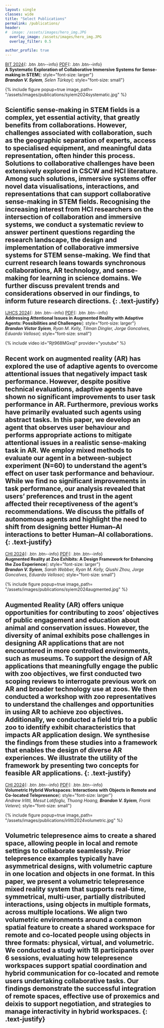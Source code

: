 ```yaml
---
layout: single
classes: wide
title: "Select Publications"
permalink: /publications/
header:
#  image: /assets/images/hero_img.JPG
  overlay_image: /assets/images/hero_img.JPG
  overlay_filter: 0.5

author_profile: true
---
```


[BIT 2024](https://doi.org/10.1080/0144929X.2024.2441963){: .btn .btn--info}   [PDF](#){: .btn .btn--info}  
**A Systematic Exploration of Collaborative Immersive Systems for Sense-making in STEM**{: style="font-size: larger"}  
***Brandon V. Syiem**, Selen Türkay*{: style="font-size: small"}

{% include figure popup=true image_path= "/assets/images/publications/syiem2024systematic.jpg" %}

Scientific sense-making in STEM fields is a complex, yet essential activity, that greatly benefits from collaborations. However, challenges associated with collaboration, such as the geographic separation of experts, access to specialised equipment, and meaningful data representation, often hinder this process. Solutions to collaborative challenges have been extensively explored in CSCW and HCI literature. Among such solutions, immersive systems offer novel data visualisations, interactions, and representations that can support collaborative sense-making in STEM fields. Recognising the increasing interest from HCI researchers on the intersection of collaboration and immersive systems, we conduct a systematic review to answer pertinent questions regarding the research landscape, the design and implementation of collaborative immersive systems for STEM sense-making. We find that current research leans towards synchronous collaborations, AR technology, and sense-making for learning in science domains. We further discuss prevalent trends and considerations observed in our findings, to inform future research directions.
{: .text-justify}  
---

[IJHCS 2024](https://doi.org/10.1016/j.ijhcs.2024.103324){: .btn .btn--info}   [PDF](#){: .btn .btn--info}  
**Addressing Attentional Issues in Augmented Reality with Adaptive Agents: Possibilities and Challenges**{: style="font-size: larger"}  
***Brandon Victor Syiem**, Ryan M. Kelly, Tilman Dingler, Jorge Goncalves, Eduardo Velloso*{: style="font-size: small"}

{% include video id="Rjt968MGxqI" provider="youtube" %}

Recent work on augmented reality (AR) has explored the use of adaptive agents to overcome attentional issues that negatively impact task performance. However, despite positive technical evaluations, adaptive agents have shown no significant improvements to user task performance in AR. Furthermore, previous works have primarily evaluated such agents using abstract tasks. In this paper, we develop an agent that observes user behaviour and performs appropriate actions to mitigate attentional issues in a realistic sense-making task in AR. We employ mixed methods to evaluate our agent in a between-subject experiment (N=60) to understand the agent’s effect on user task performance and behaviour. While we find no significant improvements in task performance, our analysis revealed that users’ preferences and trust in the agent affected their receptiveness of the agent’s recommendations. We discuss the pitfalls of autonomous agents and highlight the need to shift from designing better Human–AI interactions to better Human–AI collaborations.
{: .text-justify}  
---

[CHI 2024](https://doi.org/10.1145/3613904.3642015){: .btn .btn--info}   [PDF](#){: .btn .btn--info}  
**Augmented Reality at Zoo Exhibits: A Design Framework for Enhancing the Zoo Experience**{: style="font-size: larger"}  
***Brandon V. Syiem**, Sarah Webber, Ryan M. Kelly, Qiushi Zhou, Jorge Goncalves, Eduardo Velloso*{: style="font-size: small"}

{% include figure popup=true image_path= "/assets/images/publications/syiem2024augmented.jpg" %}

Augmented Reality (AR) offers unique opportunities for contributing to zoos’ objectives of public engagement and education about animal and conservation issues. However, the diversity of animal exhibits pose challenges in designing AR applications that are not encountered in more controlled environments, such as museums. To support the design of AR applications that meaningfully engage the public with zoo objectives, we first conducted two scoping reviews to interrogate previous work on AR and broader technology use at zoos. We then conducted a workshop with zoo representatives to understand the challenges and opportunities in using AR to achieve zoo objectives. Additionally, we conducted a field trip to a public zoo to identify exhibit characteristics that impacts AR application design. We synthesise the findings from these studies into a framework that enables the design of diverse AR experiences. We illustrate the utility of the framework by presenting two concepts for feasible AR applications.
{: .text-justify}  
---

[CHI 2024](https://doi.org/10.1145/3613904.3642814){: .btn .btn--info}   [PDF](#){: .btn .btn--info}  
**Volumetric Hybrid Workspaces: Interactions with Objects in Remote and Co-located Telepresence**{: style="font-size: larger"}  
*Andrew Irlitti, Mesut Latifoglu, Thuong Hoang, **Brandon V. Syiem**, Frank Vetere*{: style="font-size: small"}

{% include figure popup=true image_path= "/assets/images/publications/irlitti2024volumetric.jpg" %}

Volumetric telepresence aims to create a shared space, allowing people in local and remote settings to collaborate seamlessly. Prior telepresence examples typically have asymmetrical designs, with volumetric capture in one location and objects in one format. In this paper, we present a volumetric telepresence mixed reality system that supports real-time, symmetrical, multi-user, partially distributed interactions, using objects in multiple formats, across multiple locations. We align two volumetric environments around a common spatial feature to create a shared workspace for remote and co-located people using objects in three formats: physical, virtual, and volumetric. We conducted a study with 18 participants over 6 sessions, evaluating how telepresence workspaces support spatial coordination and hybrid communication for co-located and remote users undertaking collaborative tasks. Our findings demonstrate the successful integration of remote spaces, effective use of proxemics and deixis to support negotiation, and strategies to manage interactivity in hybrid workspaces.
{: .text-justify}  
---
